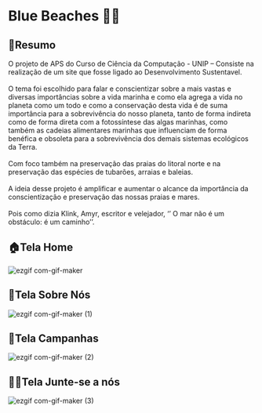 # Blue Beaches 🐳💙

**<h2>📘Resumo</h2>**
O projeto de APS do Curso de Ciência da Computação - UNIP –  Consiste na realização de um site que fosse ligado ao Desenvolvimento Sustentavel.
<br><br>
O tema foi escolhido para falar e conscientizar sobre a mais vastas e diversas importâncias sobre a vida marinha e como ela agrega a vida no planeta como um todo e como a conservação desta vida é de suma importância para a sobrevivência do nosso planeta, tanto de forma indireta como de forma direta com a fotossíntese das algas marinhas, como também as cadeias alimentares marinhas que influenciam de forma benéfica e obsoleta para a sobrevivência dos demais sistemas ecológicos da Terra.
<br><br>
Com foco também na preservação das praias do litoral norte e na preservação das espécies de tubarões, arraias e baleias.
<br><br>
A ideia desse projeto é amplificar e aumentar o alcance da importância da conscientização e preservação das nossas praias e mares.
<br><br>
Pois como dizia Klink, Amyr, escritor e velejador, ‘’ O mar não é um obstáculo: é um caminho’’.

**<h2>🏠Tela Home</h2>**
![ezgif com-gif-maker](https://github.com/amandaalbez/APS/assets/104281621/1dfc3a78-f499-4096-bb07-7057f3b1971d)

**<h2>📌Tela Sobre Nós</h2>**
![ezgif com-gif-maker (1)](https://github.com/amandaalbez/APS/assets/104281621/f3a47275-ca2e-4ebc-95e4-28db4e6bda9f)

**<h2>💙Tela Campanhas</h2>**
![ezgif com-gif-maker (2)](https://github.com/amandaalbez/APS/assets/104281621/05487875-28d8-46b5-9cab-74c69a857e70)

**<h2>🤝🏻Tela Junte-se a nós</h2>**
![ezgif com-gif-maker (3)](https://github.com/amandaalbez/APS/assets/104281621/1e3ff0ad-ed2a-46b7-a8c5-3d8e9b7ca917)
